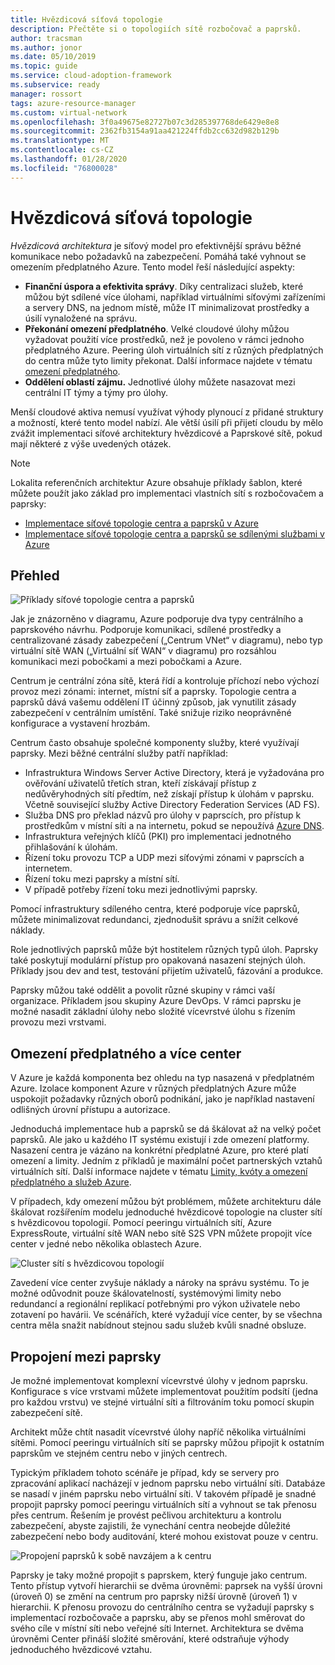 ```yaml
---
title: Hvězdicová síťová topologie
description: Přečtěte si o topologiích sítě rozbočovač a paprsků.
author: tracsman
ms.author: jonor
ms.date: 05/10/2019
ms.topic: guide
ms.service: cloud-adoption-framework
ms.subservice: ready
manager: rossort
tags: azure-resource-manager
ms.custom: virtual-network
ms.openlocfilehash: 3f0a49675e82727b07c3d285397768de6429e8e8
ms.sourcegitcommit: 2362fb3154a91aa421224ffdb2cc632d982b129b
ms.translationtype: MT
ms.contentlocale: cs-CZ
ms.lasthandoff: 01/28/2020
ms.locfileid: "76800028"
---
```

# <a name="hub-and-spoke-network-topology"></a>Hvězdicová síťová topologie

*Hvězdicová architektura* je síťový model pro efektivnější správu běžné komunikace nebo požadavků na zabezpečení. Pomáhá také vyhnout se omezením předplatného Azure. Tento model řeší následující aspekty:

- **Finanční úspora a efektivita správy**. Díky centralizaci služeb, které můžou být sdílené více úlohami, například virtuálními síťovými zařízeními a servery DNS, na jednom místě, může IT minimalizovat prostředky a úsilí vynaložené na správu.
- **Překonání omezení předplatného**. Velké cloudové úlohy můžou vyžadovat použití více prostředků, než je povoleno v rámci jednoho předplatného Azure. Peering úloh virtuálních sítí z různých předplatných do centra může tyto limity překonat. Další informace najdete v tématu [omezení předplatného](https://docs.microsoft.com/azure/azure-subscription-service-limits).
- **Oddělení oblastí zájmu.** Jednotlivé úlohy můžete nasazovat mezi centrální IT týmy a týmy pro úlohy.

Menší cloudové aktiva nemusí využívat výhody plynoucí z přidané struktury a možností, které tento model nabízí. Ale větší úsilí při přijetí cloudu by mělo zvážit implementaci síťové architektury hvězdicové a Paprskové sítě, pokud mají některé z výše uvedených otázek.

> [!NOTE]
> Lokalita referenčních architektur Azure obsahuje příklady šablon, které můžete použít jako základ pro implementaci vlastních sítí s rozbočovačem a paprsky:
>
> - [Implementace síťové topologie centra a paprsků v Azure](https://docs.microsoft.com/azure/architecture/reference-architectures/hybrid-networking/hub-spoke)
> - [Implementace síťové topologie centra a paprsků se sdílenými službami v Azure](https://docs.microsoft.com/azure/architecture/reference-architectures/hybrid-networking/shared-services)

## <a name="overview"></a>Přehled

![Příklady síťové topologie centra a paprsků][1]

Jak je znázorněno v diagramu, Azure podporuje dva typy centrálního a paprskového návrhu. Podporuje komunikaci, sdílené prostředky a centralizované zásady zabezpečení („Centrum VNet“ v diagramu), nebo typ virtuální sítě WAN („Virtuální síť WAN“ v diagramu) pro rozsáhlou komunikaci mezi pobočkami a mezi pobočkami a Azure.

Centrum je centrální zóna sítě, která řídí a kontroluje příchozí nebo výchozí provoz mezi zónami: internet, místní síť a paprsky. Topologie centra a paprsků dává vašemu oddělení IT účinný způsob, jak vynutilit zásady zabezpečení v centrálním umístění. Také snižuje riziko neoprávněné konfigurace a vystavení hrozbám.

Centrum často obsahuje společné komponenty služby, které využívají paprsky. Mezi běžné centrální služby patří například:

- Infrastruktura Windows Server Active Directory, která je vyžadována pro ověřování uživatelů třetích stran, kteří získávají přístup z nedůvěryhodných sítí předtím, než získají přístup k úlohám v paprsku. Včetně související služby Active Directory Federation Services (AD FS).
- Služba DNS pro překlad názvů pro úlohy v paprscích, pro přístup k prostředkům v místní síti a na internetu, pokud se nepoužívá [Azure DNS](https://docs.microsoft.com/azure/dns/dns-overview).
- Infrastruktura veřejných klíčů (PKI) pro implementaci jednotného přihlašování k úlohám.
- Řízení toku provozu TCP a UDP mezi síťovými zónami v paprscích a internetem.
- Řízení toku mezi paprsky a místní sítí.
- V případě potřeby řízení toku mezi jednotlivými paprsky.

Pomocí infrastruktury sdíleného centra, které podporuje více paprsků, můžete minimalizovat redundanci, zjednodušit správu a snížit celkové náklady.

Role jednotlivých paprsků může být hostitelem různých typů úloh. Paprsky také poskytují modulární přístup pro opakovaná nasazení stejných úloh. Příklady jsou dev and test, testování přijetím uživatelů, fázování a produkce.

Paprsky můžou také oddělit a povolit různé skupiny v rámci vaší organizace. Příkladem jsou skupiny Azure DevOps. V rámci paprsku je možné nasadit základní úlohy nebo složité vícevrstvé úlohu s řízením provozu mezi vrstvami.

## <a name="subscription-limits-and-multiple-hubs"></a>Omezení předplatného a více center

V Azure je každá komponenta bez ohledu na typ nasazená v předplatném Azure. Izolace komponent Azure v různých předplatných Azure může uspokojit požadavky různých oborů podnikání, jako je například nastavení odlišných úrovní přístupu a autorizace.

Jednoduchá implementace hub a paprsků se dá škálovat až na velký počet paprsků. Ale jako u každého IT systému existují i zde omezení platformy. Nasazení centra je vázáno na konkrétní předplatné Azure, pro které platí omezení a limity. Jedním z příkladů je maximální počet partnerských vztahů virtuálních sítí. Další informace najdete v tématu [Limity, kvóty a omezení předplatného a služeb Azure](https://docs.microsoft.com/azure/azure-subscription-service-limits).

V případech, kdy omezení můžou být problémem, můžete architekturu dále škálovat rozšířením modelu jednoduché hvězdicové topologie na cluster sítí s hvězdicovou topologií. Pomocí peeringu virtuálních sítí, Azure ExpressRoute, virtuální sítě WAN nebo sítě S2S VPN můžete propojit více center v jedné nebo několika oblastech Azure.

![Cluster sítí s hvězdicovou topologií][2]

Zavedení více center zvyšuje náklady a nároky na správu systému. To je možné odůvodnit pouze škálovatelností, systémovými limity nebo redundancí a regionální replikací potřebnými pro výkon uživatele nebo zotavení po havárii. Ve scénářích, které vyžadují více center, by se všechna centra měla snažit nabídnout stejnou sadu služeb kvůli snadné obsluze.

## <a name="interconnection-between-spokes"></a>Propojení mezi paprsky

Je možné implementovat komplexní vícevrstvé úlohy v jednom paprsku. Konfigurace s více vrstvami můžete implementovat použitím podsítí (jedna pro každou vrstvu) ve stejné virtuální síti a filtrováním toku pomocí skupin zabezpečení sítě.

Architekt může chtít nasadit vícevrstvé úlohy napříč několika virtuálními sítěmi. Pomocí peeringu virtuálních sítí se paprsky můžou připojit k ostatním paprskům ve stejném centru nebo v jiných centrech.

Typickým příkladem tohoto scénáře je případ, kdy se servery pro zpracování aplikací nacházejí v jednom paprsku nebo virtuální síti. Databáze se nasadí v jiném paprsku nebo virtuální síti. V takovém případě je snadné propojit paprsky pomocí peeringu virtuálních sítí a vyhnout se tak přenosu přes centrum. Řešením je provést pečlivou architekturu a kontrolu zabezpečení, abyste zajistili, že vynechání centra neobejde důležité zabezpečení nebo body auditování, které mohou existovat pouze v centru.

![Propojení paprsků k sobě navzájem a k centru][3]

Paprsky je taky možné propojit s paprskem, který funguje jako centrum. Tento přístup vytvoří hierarchii se dvěma úrovněmi: paprsek na vyšší úrovni (úroveň 0) se změní na centrum pro paprsky nižší úrovně (úroveň 1) v hierarchii. K přenosu provozu do centrálního centra se vyžadují paprsky s implementací rozbočovače a paprsku, aby se přenos mohl směrovat do svého cíle v místní síti nebo veřejné síti Internet. Architektura se dvěma úrovněmi Center přináší složité směrování, které odstraňuje výhody jednoduchého hvězdicové vztahu.

<!-- images -->

[0]: ../../_images/azure-best-practices/network-redundant-equipment.png "Příklady překrytí komponent"
[1]: ../../_images/azure-best-practices/network-hub-spoke-high-level.png "Příklad vysoké úrovně hvězdicové topologie"
[2]: ../../_images/azure-best-practices/network-hub-spokes-cluster.png "Cluster sítí s hvězdicovou topologií"
[3]: ../../_images/azure-best-practices/network-spoke-to-spoke.png "Propojení mezi paprsky"
[4]: ../../_images/azure-best-practices/network-hub-spoke-block-level-diagram.png "Diagram na úrovni bloku hvězdicové topologie"
[5]: ../../_images/azure-best-practices/network-users-groups-subscriptions.png "Uživatelé, skupiny, předplatná a projekty"
[6]: ../../_images/azure-best-practices/network-infrastructure-high-level.png "Diagram vysoké úrovně infrastruktury"
[7]: ../../_images/azure-best-practices/network-high-level-perimeter-networks.png "Diagram vysoké úrovně infrastruktury"
[8]: ../../_images/azure-best-practices/network-vnet-peering-perimeter-networks.png "Peering virtuálních sítí a hraniční sítě"
[9]: ../../_images/azure-best-practices/network-high-level-diagram-monitoring.png "Diagram vysoké úrovně pro monitorování"
[10]: ../../_images/azure-best-practices/network-high-level-workloads.png "Diagram vysoké úrovně pro úlohu"

<!-- links -->

[PrivateDNS]: https://docs.microsoft.com/azure/dns/private-dns-overview
[VNetPeering]: https://docs.microsoft.com/azure/virtual-network/virtual-network-peering-overview
[user-defined-routes]: https://docs.microsoft.com/azure/virtual-network/virtual-networks-udr-overview
[RBAC]: https://docs.microsoft.com/azure/role-based-access-control/overview
[azure-ad]: https://docs.microsoft.com/azure/active-directory/active-directory-whatis
[VPN]: https://docs.microsoft.com/azure/vpn-gateway/vpn-gateway-about-vpngateways
[ExR]: https://docs.microsoft.com/azure/expressroute/expressroute-introduction
[ExRD]: https://docs.microsoft.com/azure/expressroute/expressroute-erdirect-about
[vWAN]: https://docs.microsoft.com/azure/virtual-wan/virtual-wan-about
[NVA]: https://docs.microsoft.com/azure/architecture/reference-architectures/dmz/nva-ha
[AzFW]: https://docs.microsoft.com/azure/firewall/overview
[SubMgmt]: ../../reference/azure-scaffold.md
[RGMgmt]: https://docs.microsoft.com/azure/azure-resource-manager/resource-group-overview
[DMZ]: https://docs.microsoft.com/azure/best-practices-network-security
[ALB]: https://docs.microsoft.com/azure/load-balancer/load-balancer-overview
[PIP]: https://docs.microsoft.com/azure/virtual-network/resource-groups-networking#public-ip-address
[AFD]: https://docs.microsoft.com/azure/frontdoor/front-door-overview
[AppGW]: https://docs.microsoft.com/azure/application-gateway/application-gateway-introduction
[WAF]: https://docs.microsoft.com/azure/application-gateway/application-gateway-web-application-firewall-overview
[Monitor]: https://docs.microsoft.com/azure/monitoring-and-diagnostics/
[ActLog]: https://docs.microsoft.com/azure/monitoring-and-diagnostics/monitoring-overview-activity-logs
[DiagLog]: https://docs.microsoft.com/azure/monitoring-and-diagnostics/monitoring-overview-of-diagnostic-logs
[nsg-log]: https://docs.microsoft.com/azure/virtual-network/virtual-network-nsg-manage-log
[OMS]: https://docs.microsoft.com/azure/operations-management-suite/operations-management-suite-overview
[NPM]: https://docs.microsoft.com/azure/log-analytics/log-analytics-network-performance-monitor
[NetWatch]: https://docs.microsoft.com/azure/network-watcher/network-watcher-monitoring-overview
[WebApps]: https://docs.microsoft.com/azure/app-service/
[HDI]: https://docs.microsoft.com/azure/hdinsight/hdinsight-hadoop-introduction
[EventHubs]: https://docs.microsoft.com/azure/event-hubs/event-hubs-what-is-event-hubs
[ServiceBus]: https://docs.microsoft.com/azure/service-bus-messaging/service-bus-messaging-overview
[traffic-manager]: https://docs.microsoft.com/azure/traffic-manager/traffic-manager-overview

